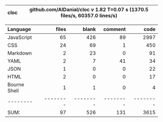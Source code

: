 
cloc|github.com/AlDanial/cloc v 1.82  T=0.07 s (1370.5 files/s, 60357.0 lines/s)
--- | ---

Language|files|blank|comment|code
:-------|-------:|-------:|-------:|-------:
JavaScript|65|426|89|2997
CSS|24|69|1|450
Markdown|2|23|0|91
YAML|2|7|41|34
JSON|1|0|0|22
HTML|2|0|0|17
Bourne Shell|1|1|0|4
--------|--------|--------|--------|--------
SUM:|97|526|131|3615
